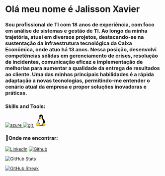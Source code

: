 <h1 align="left">Olá meu nome é Jalisson Xavier</h1>
<h3 align="left">

Sou profissional de TI com 18 anos de experiência, com foco em análise de sistemas e gestão de TI. Ao longo da minha trajetória, atuei em diversos projetos, destacando-se na sustentação da infraestrutura tecnológica da Caixa Econômica, onde atuo há 13 anos. Nessa posição, desenvolvi competências sólidas em gerenciamento de crises, resolução de incidentes, comunicação eficaz e implementação de melhorias para aumentar a qualidade da entrega de resultados ao cliente. Uma das minhas principais habilidades é a rápida adaptação a novas tecnologias, permitindo-me entender o cenário atual da empresa e propor soluções inovadoras e práticas.

</h3>





<h3 align="left">Skills and Tools:</h3>
<p align="left"> <a href="https://azure.microsoft.com/en-in/" target="_blank" rel="noreferrer"> <img src="https://www.vectorlogo.zone/logos/microsoft_azure/microsoft_azure-icon.svg" alt="azure" width="40" height="40"/> </a> <a href="https://git-scm.com/" target="_blank" rel="noreferrer"> <img src="https://www.vectorlogo.zone/logos/git-scm/git-scm-icon.svg" alt="git" width="40" height="40"/> </a> <a href="https://www.linux.org/" target="_blank" rel="noreferrer"> <img src="https://raw.githubusercontent.com/devicons/devicon/master/icons/linux/linux-original.svg" alt="linux" width="40" height="40"/> </a> </p>


<h3 align="left">🔎Onde me encontrar:</h3>
<p align="left">

[![LinkedIn](https://img.shields.io/badge/LinkedIn-000?style=for-the-badge&logo=linkedin&logoColor=0E76A8)](https://www.linkedin.com/in/jalisson-xavier/)
[![Github](https://img.shields.io/badge/Github-000?style=for-the-badge&logo=github)](https://github.com/jalisson-xavier)

</p>

![GitHub Stats](https://github-readme-stats.vercel.app/api?username=jalisson-xavier&theme=transparent&bg_color=000&border_color=30A3DC&show_icons=true&icon_color=30A3DC&title_color=E94D5F&text_color=FFF)


[![GitHub Streak](https://streak-stats.demolab.com/?user=jalisson-xavier&theme=bear&background=000&border=30A3DC&dates=FFF)](https://git.io/streak-stats)


<!-- <p align="left"> <img src="https://komarev.com/ghpvc/?username=jalisson-xavier&label=Profile%20views&color=0e75b6&style=flat" alt="jalisson-xavier" /> </p> -->



